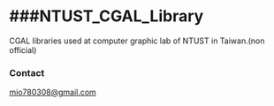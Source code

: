 ###NTUST_CGAL_Library
==================

CGAL libraries used at computer graphic lab of NTUST in Taiwan.(non official)

### Contact
mio780308@gmail.com
